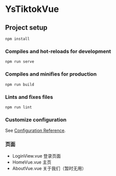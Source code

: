 # YsTiktokVue

## Project setup

```
npm install
```

### Compiles and hot-reloads for development

```
npm run serve
```

### Compiles and minifies for production

```
npm run build
```

### Lints and fixes files

```
npm run lint
```

### Customize configuration

See [Configuration Reference](https://cli.vuejs.org/config/).

### 页面

- LoginView.vue 登录页面
- HomeVue.vue 主页
- AboutVue.vue 关于我们（暂时无用）
